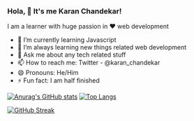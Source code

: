 ### Hola, 👋 It's me Karan Chandekar!

I am a learner with huge passion in ❤ web development

- 🔭 I’m currently learning Javascript
- 🌱 I’m always learning new things related web development
- 💬 Ask me about any tech related stuff
- 📫 How to reach me: Twitter - @karan_chandekar
- 😄 Pronouns: He/Him
- ⚡ Fun fact: I am half finished


[![Anurag's GitHub stats](https://github-readme-stats.vercel.app/api?username=KaranChandekar&theme=radical)](https://github.com/anuraghazra/github-readme-stats)         [![Top Langs](https://github-readme-stats.vercel.app/api/top-langs/?username=KaranChandekar&layout=compact&theme=radical)](https://github.com/KaranChandekar/github-readme-stats)

[![GitHub Streak](http://github-readme-streak-stats.herokuapp.com?user=KaranChandekar&theme=radical&hide_border=true&date_format=M%20j%5B%2C%20Y%5D)](https://git.io/streak-stats)
